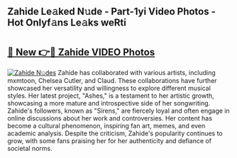 ## Zahide Le𝚊ked N𝚞de - Part-1yi Video Photos - Hot Onlyf𝚊ns Le𝚊ks weRti

# <h2><a href="http://ab67535.deff.icu/?id=Zahide">🔗 New 👉🔴 Zahide VIDEO Photos</a></h2>

[![Zahide N𝚞des](https://i.imgur.com/rIISA9y.gif)](http://ab67535.deff.icu/?id=Zahide)
Zahide has collaborated with various artists, including mxmtoon, Chelsea Cutler, and Claud. These collaborations have further showcased her versatility and willingness to explore different musical styles. Her latest project, "Ashes," is a testament to her artistic growth, showcasing a more mature and introspective side of her songwriting. Zahide's followers, known as "Sirens," are fiercely loyal and often engage in online discussions about her work and controversies. Her content has become a cultural phenomenon, inspiring fan art, memes, and even academic analysis. Despite the criticism, Zahide's popularity continues to grow, with some fans praising her for her authenticity and defiance of societal norms.
